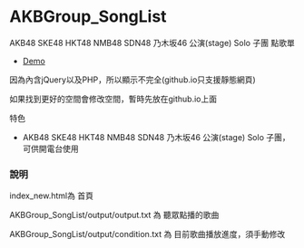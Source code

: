 # AKBGroup_SongList

AKB48  SKE48  HKT48  NMB48  SDN48  乃木坂46  公演(stage)  Solo  子團 點歌單
* [Demo](https://twtrubiks.github.io/AKBGroup_SongList/index_new.html) 

因為內含jQuery以及PHP，所以顯示不完全(github.io只支援靜態網頁)

如果找到更好的空間會修改空間，暫時先放在github.io上面


特色
* AKB48  SKE48  HKT48  NMB48  SDN48  乃木坂46  公演(stage)  Solo  子團，可供開電台使用


### 說明
  index_new.html為 首頁
  
  AKBGroup_SongList/output/output.txt 為 聽眾點播的歌曲
  
  AKBGroup_SongList/output/condition.txt 為 目前歌曲播放進度，須手動修改  
 
  
 
